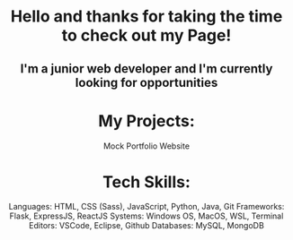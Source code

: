 <div align="center">

# Hello and thanks for taking the time to check out my Page!

## I'm a junior web developer and I'm currently looking for opportunities

# My Projects:

<a src="https://stupendous-cheesecake-e19ba6.netlify.app/">Mock Portfolio Website</link>



# Tech Skills:

Languages: HTML, CSS (Sass), JavaScript, Python, Java, Git
Frameworks: Flask, ExpressJS, ReactJS
Systems: Windows OS, MacOS, WSL, Terminal
Editors: VSCode, Eclipse, Github
Databases: MySQL, MongoDB

</div>
